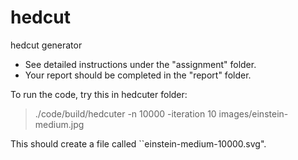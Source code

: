 # hedcut
hedcut generator

  - See detailed instructions under the "assignment" folder.
  - Your report should be completed in the "report" folder.
  
To run the code, try this in hedcuter folder:

> ./code/build/hedcuter  -n 10000 -iteration 10 images/einstein-medium.jpg

This should create a file called ``einstein-medium-10000.svg".
